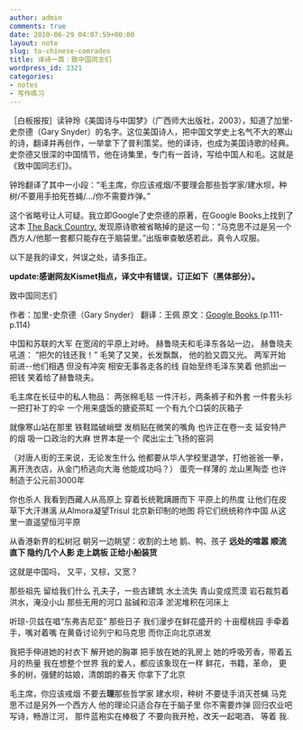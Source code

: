 ```yaml
---
author: admin
comments: true
date: 2010-06-29 04:07:59+00:00
layout: note
slug: to-chinese-comrades
title: 译诗一首：致中国同志们
wordpress_id: 3321
categories:
- notes
- 写作练习
---
```


［白板报按］读钟玲《美国诗与中国梦》（广西师大出版社，2003），知道了加里-史奈德（Gary Snyder）的名字。这位美国诗人，把中国文学史上名气不大的寒山的诗，翻译并再创作，一举拿下了普利策奖。他的译诗，也成为美国诗歌的经典。史奈德又很深的中国情节，他在诗集里，专门有一首诗，写给中国人和毛。这就是《致中国同志们》。

钟玲翻译了其中一小段：“毛主席，你应该戒烟/不要理会那些哲学家/建水坝，种树/不要用手拍死苍蝇/…/你不需要炸弹。”

这个省略号让人可疑。我立即Google了史奈德的原著，在Google Books上找到了这本 [The Back Country.](http://books.google.com.hk/books?id=2Sl7sBlDoy4C&printsec=frontcover&dq=Gary+Snyder&source=bl&ots=EGvSp733iw&sig=hBMiAJQRZXO6MuE1yP2M2efinXk&hl=zh-CN&ei=29goTLSdNsGHkQWM9vVp&sa=X&oi=book_result&ct=result&resnum=16&ved=0CGgQ6AEwDw#v=onepage&q&f=false)  发现原诗歌被省略掉的是这一句：“马克思不过是另一个西方人/他那一套都只能存在于脑袋里。”出版审查敏感若此，真令人叹服。

以下是我的译文，舛误之处，请多指正。 

**update:感谢网友Kismet指点，译文中有错误，订正如下（黑体部分）。**

致中国同志们

作者：加里-史奈德（Gary Snyder）
翻译：王佩
原文：[Google Books ](http://books.google.com.hk/books?id=2Sl7sBlDoy4C&printsec=frontcover&dq=Gary+Snyder&source=bl&ots=EGvSp733iw&sig=hBMiAJQRZXO6MuE1yP2M2efinXk&hl=zh-CN&ei=29goTLSdNsGHkQWM9vVp&sa=X&oi=book_result&ct=result&resnum=16&ved=0CGgQ6AEwDw#v=onepage&q&f=false)(p.111-p.114)

中国和苏联的大军
在宽阔的平原上对峙。
赫鲁晓夫和毛泽东各站一边，
赫鲁晓夫吼道：
“把欠的钱还我！”
毛笑了又笑，长发飘飘，
他的脸又圆又光。
两军开始前进--他们相遇
但没有冲突
相安无事各走各的线
自始至终毛泽东笑着
他抓出一把钱
笑着给了赫鲁晓夫。

毛主席在长征中的私人物品：
两张棉毛毯
一件汗衫，两条裤子和外套
一件套头衫
一把打补丁的伞
一个用来盛饭的搪瓷茶缸
一个有九个口袋的灰箱子

就像寒山站在那里
铁鞋踏破峭壁
发梢贴在微笑的嘴角
也许正在卷一支
延安特产的烟
吸一口政治的大麻
世界本是一个
爬出尘土飞扬的窑洞

（对唐人街的王来说，无论发生什么
他都要从华人学校里退学，打他爸爸一拳，
离开洗衣店，从金门桥逃向大海
他能成功吗？）
蛋壳一样薄的
龙山黑陶壶
也许制造于公元前3000年

你也杀人
我看到西藏人从高原上
穿着长统靴蹒跚而下
平原上的热度
让他们在皮草下大汗淋漓
从Almora凝望Trisul
北京新印制的地图
将它们统统称作中国
从这里一直遥望恒河平原

从香港新界的松树冠
朝另一边眺望：收割的土地
鹅、鸭、孩子
**远处的喧嚣
顺流直下
隐约几个人影
走上跳板
正给小船装货**

这就是中国吗，
又平，又棕，又宽？

那些祖先
留给我们什么
孔夫子，一些古建筑
水土流失
青山变成荒漠
岩石裁剪着洪水，淹没小山
那些无用的河口
盐碱和沼泽
淤泥堆积在河床上

听琼-贝兹在唱“东弗吉尼亚”
那些日子
我们漫步在鲜花盛开的
十亩樱桃园
手牵着手，嘴对着嘴
在黄昏讨论列宁和马克思
而你正向北京进发

我把手伸进她的衬衣下
解开她的胸罩
把手放在她的乳房上
她的呼吸芳香，带着五月的热量
我在想整个世界
我的爱人，都应该象现在一样
鲜花，书籍，革命，
更多的树，强健的姑娘，清朗朗的春天
你拿下了北京

毛主席，你应该戒烟
不要去**理**那些哲学家
建水坝，种树
不要徒手消灭苍蝇
马克思不过是另外一个西方人
他的理论只适合存在于脑子里
你不需要炸弹
回归农业吧
写诗，畅游江河，
那件蓝袍实在棒极了
不要向我开枪，改天一起喝酒，
等着
我.

